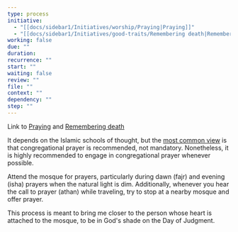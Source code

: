 ```yaml
---
type: process
initiative:
  - "[[docs/sidebar1/Initiatives/worship/Praying|Praying]]"
  - "[[docs/sidebar1/Initiatives/good-traits/Remembering death|Remembering death]]"
working: false
due: ""
duration: 
recurrence: ""
start: ""
waiting: false
review: ""
file: ""
context: ""
dependency: ""
step: ""
---
```


Link to [Praying](docs/sidebar1/Initiatives/worship/Praying.md) and [Remembering death](docs/sidebar1/Initiatives/good-traits/Remembering%20death.md)

It depends on the Islamic schools of thought, but the [most common view](https://seekersguidance.org/answers/prayer/what-is-the-majority-opinion-on-congregational-prayer/) is that congregational prayer is recommended, not mandatory. Nonetheless, it is highly recommended to engage in congregational prayer whenever possible.

Attend the mosque for prayers, particularly during dawn (fajr) and evening (isha) prayers when the natural light is dim. Additionally, whenever you hear the call to prayer (athan) while traveling, try to stop at a nearby mosque and offer prayer.

This process is meant to bring me closer to the person whose heart is attached to the mosque, to be in God's shade on the Day of Judgment.
